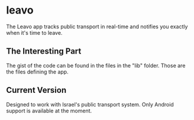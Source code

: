 # leavo

The Leavo app tracks public transport in real-time and notifies you exactly when it's time to leave.

## The Interesting Part
The gist of the code can be found in the files in the "lib" folder.
Those are the files defining the app.

## Current Version

Designed to work with Israel's public transport system.
Only Android support is available at the moment.
